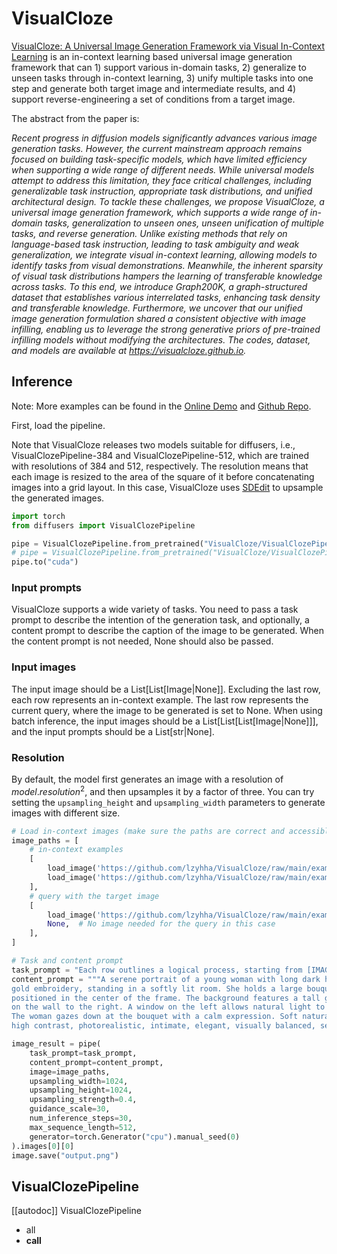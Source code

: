<!--Copyright 2025 The HuggingFace Team. All rights reserved.
#
# Licensed under the Apache License, Version 2.0 (the "License");
# you may not use this file except in compliance with the License.
# You may obtain a copy of the License at
#
#     http://www.apache.org/licenses/LICENSE-2.0
#
# Unless required by applicable law or agreed to in writing, software
# distributed under the License is distributed on an "AS IS" BASIS,
# WITHOUT WARRANTIES OR CONDITIONS OF ANY KIND, either express or implied.
# See the License for the specific language governing permissions and
# limitations under the License.
-->

# VisualCloze

[VisualCloze: A Universal Image Generation Framework via Visual In-Context Learning](https://arxiv.org/abs/2504.07960) is an in-context learning based universal image generation framework that can 1) support various in-domain tasks, 2) generalize to unseen tasks through in-context learning, 3) unify multiple tasks into one step and generate both target image and intermediate results, and 4) support reverse-engineering a set of conditions from a target image.

The abstract from the paper is:

*Recent progress in diffusion models significantly advances various image generation tasks. However, the current mainstream approach remains focused on building task-specific models, which have limited efficiency when supporting a wide range of different needs. While universal models attempt to address this limitation, they face critical challenges, including generalizable task instruction, appropriate task distributions, and unified architectural design. To tackle these challenges, we propose VisualCloze, a universal image generation framework, which supports a wide range of in-domain tasks, generalization to unseen ones, unseen unification of multiple tasks, and reverse generation. Unlike existing methods that rely on language-based task instruction, leading to task ambiguity and weak generalization, we integrate visual in-context learning, allowing models to identify tasks from visual demonstrations. Meanwhile, the inherent sparsity of visual task distributions hampers the learning of transferable knowledge across tasks. To this end, we introduce Graph200K, a graph-structured dataset that establishes various interrelated tasks, enhancing task density and transferable knowledge. Furthermore, we uncover that our unified image generation formulation shared a consistent objective with image infilling, enabling us to leverage the strong generative priors of pre-trained infilling models without modifying the architectures. The codes, dataset, and models are available at https://visualcloze.github.io.*

## Inference

Note: More examples can be found in the [Online Demo](https://huggingface.co/spaces/VisualCloze/VisualCloze) and [Github Repo](https://github.com/lzyhha/VisualCloze).

First, load the pipeline. 

Note that VisualCloze releases two models suitable for diffusers, i.e., VisualClozePipeline-384 and VisualClozePipeline-512, which are trained with resolutions of 384 and 512, respectively. 
The resolution means that each image is resized to the area of the square of it before concatenating images into a grid layout. 
In this case, VisualCloze uses [SDEdit](https://arxiv.org/abs/2108.01073) to upsample the generated images.
```python
import torch
from diffusers import VisualClozePipeline

pipe = VisualClozePipeline.from_pretrained("VisualCloze/VisualClozePipeline-384", resolution=384, torch_dtype=torch.bfloat16)
# pipe = VisualClozePipeline.from_pretrained("VisualCloze/VisualClozePipeline-512", resolution=512, torch_dtype=torch.bfloat16)
pipe.to("cuda")
```

### Input prompts
VisualCloze supports a wide variety of tasks. You need to pass a task prompt to describe the intention of the generation task, and optionally, a content prompt to describe the caption of the image to be generated. When the content prompt is not needed, None should also be passed.

### Input images

The input image should be a List[List[Image|None]]. Excluding the last row, each row represents an in-context example. The last row represents the current query, where the image to be generated is set to None.
When using batch inference, the input images should be a List[List[List[Image|None]]], and the input prompts should be a List[str|None].

### Resolution

By default, the model first generates an image with a resolution of ${model.resolution}^2$, and then upsamples it by a factor of three. You can try setting the `upsampling_height` and `upsampling_width` parameters to generate images with different size. 


```python
# Load in-context images (make sure the paths are correct and accessible)
image_paths = [
    # in-context examples
    [
        load_image('https://github.com/lzyhha/VisualCloze/raw/main/examples/examples/93bc1c43af2d6c91ac2fc966bf7725a2/93bc1c43af2d6c91ac2fc966bf7725a2_depth-anything-v2_Large.jpg'), 
        load_image('https://github.com/lzyhha/VisualCloze/raw/main/examples/examples/93bc1c43af2d6c91ac2fc966bf7725a2/93bc1c43af2d6c91ac2fc966bf7725a2.jpg'),
    ],
    # query with the target image
    [
        load_image('https://github.com/lzyhha/VisualCloze/raw/main/examples/examples/79f2ee632f1be3ad64210a641c4e201b/79f2ee632f1be3ad64210a641c4e201b_depth-anything-v2_Large.jpg'),
        None,  # No image needed for the query in this case
    ],
]

# Task and content prompt
task_prompt = "Each row outlines a logical process, starting from [IMAGE1] gray-based depth map with detailed object contours, to achieve [IMAGE2] an image with flawless clarity."
content_prompt = """A serene portrait of a young woman with long dark hair, wearing a beige dress with intricate 
gold embroidery, standing in a softly lit room. She holds a large bouquet of pale pink roses in a black box, 
positioned in the center of the frame. The background features a tall green plant to the left and a framed artwork 
on the wall to the right. A window on the left allows natural light to gently illuminate the scene. 
The woman gazes down at the bouquet with a calm expression. Soft natural lighting, warm color palette, 
high contrast, photorealistic, intimate, elegant, visually balanced, serene atmosphere."""

image_result = pipe(
    task_prompt=task_prompt,
    content_prompt=content_prompt,
    image=image_paths,
    upsampling_width=1024,
    upsampling_height=1024,
    upsampling_strength=0.4,
    guidance_scale=30,
    num_inference_steps=30,
    max_sequence_length=512,
    generator=torch.Generator("cpu").manual_seed(0)
).images[0][0]
image.save("output.png")
```

## VisualClozePipeline

[[autodoc]] VisualClozePipeline
  - all
  - __call__
